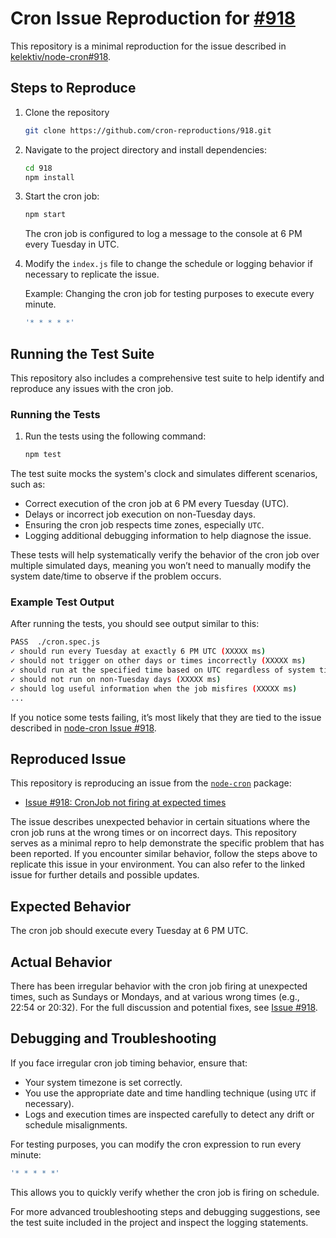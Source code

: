 # Cron Issue Reproduction for [#918](https://github.com/kelektiv/node-cron/issues/918)

This repository is a minimal reproduction for the issue described in [kelektiv/node-cron#918](https://github.com/kelektiv/node-cron/issues/918).

## Steps to Reproduce

1. Clone the repository
   ```bash
   git clone https://github.com/cron-reproductions/918.git
   ```

2. Navigate to the project directory and install dependencies:
   ```bash
   cd 918
   npm install
   ```

3. Start the cron job:
   ```bash
   npm start
   ```

   The cron job is configured to log a message to the console at 6 PM every Tuesday in UTC.

4. Modify the `index.js` file to change the schedule or logging behavior if necessary to replicate the issue.

   Example: Changing the cron job for testing purposes to execute every minute.
   ```javascript
   '* * * * *'
   ```

## Running the Test Suite

This repository also includes a comprehensive test suite to help identify and reproduce any issues with the cron job.

### Running the Tests

1. Run the tests using the following command:
    ```bash
    npm test
    ```

The test suite mocks the system's clock and simulates different scenarios, such as:

- Correct execution of the cron job at 6 PM every Tuesday (UTC).
- Delays or incorrect job execution on non-Tuesday days.
- Ensuring the cron job respects time zones, especially `UTC`.
- Logging additional debugging information to help diagnose the issue.

These tests will help systematically verify the behavior of the cron job over multiple simulated days, meaning you won’t need to manually modify the system date/time to observe if the problem occurs.

### Example Test Output

After running the tests, you should see output similar to this:

```bash
PASS  ./cron.spec.js
✓ should run every Tuesday at exactly 6 PM UTC (XXXXX ms)
✓ should not trigger on other days or times incorrectly (XXXXX ms)
✓ should run at the specified time based on UTC regardless of system timezones (XXXXX ms)
✓ should not run on non-Tuesday days (XXXXX ms)
✓ should log useful information when the job misfires (XXXXX ms)
...
```

If you notice some tests failing, it’s most likely that they are tied to the issue described in [node-cron Issue #918](https://github.com/kelektiv/node-cron/issues/918).

## Reproduced Issue

This repository is reproducing an issue from the [`node-cron`](https://www.npmjs.com/package/cron) package:

- [Issue #918: CronJob not firing at expected times](https://github.com/kelektiv/node-cron/issues/918)

The issue describes unexpected behavior in certain situations where the cron job runs at the wrong times or on incorrect days. This repository serves as a minimal repro to help demonstrate the specific problem that has been reported. If you encounter similar behavior, follow the steps above to replicate this issue in your environment. You can also refer to the linked issue for further details and possible updates.

## Expected Behavior

The cron job should execute every Tuesday at 6 PM UTC.

## Actual Behavior

There has been irregular behavior with the cron job firing at unexpected times, such as Sundays or Mondays, and at various wrong times (e.g., 22:54 or 20:32). For the full discussion and potential fixes, see [Issue #918](https://github.com/kelektiv/node-cron/issues/918).

## Debugging and Troubleshooting

If you face irregular cron job timing behavior, ensure that:
- Your system timezone is set correctly.
- You use the appropriate date and time handling technique (using `UTC` if necessary).
- Logs and execution times are inspected carefully to detect any drift or schedule misalignments.

For testing purposes, you can modify the cron expression to run every minute:
```javascript
'* * * * *'
```

This allows you to quickly verify whether the cron job is firing on schedule.

For more advanced troubleshooting steps and debugging suggestions, see the test suite included in the project and inspect the logging statements.
```
